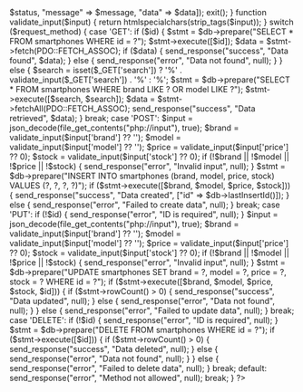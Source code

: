 <?php
header("Content-Type: application/json; charset=UTF-8");
header("Access-Control-Allow-Origin: *");
header("Access-Control-Allow-Methods: GET, POST, PUT, DELETE");
header("Access-Control-Allow-Headers: Content-Type, Access-Control-Allow-Headers, Authorization, X-Requested-With");

require_once 'db.php'; // File untuk koneksi database

$request_method = $_SERVER['REQUEST_METHOD'];
$request_uri = explode('/', trim($_SERVER['PATH_INFO'], '/'));
$objek = $request_uri[0];
$id = isset($request_uri[1]) ? $request_uri[1] : null;

function send_response($status, $message, $data = null) {
    echo json_encode(["status" => $status, "message" => $message, "data" => $data]);
    exit();
}

function validate_input($input) {
    return htmlspecialchars(strip_tags($input));
}

switch ($request_method) {
    case 'GET':
        if ($id) {
            $stmt = $db->prepare("SELECT * FROM smartphones WHERE id = ?");
            $stmt->execute([$id]);
            $data = $stmt->fetch(PDO::FETCH_ASSOC);
            if ($data) {
                send_response("success", "Data found", $data);
            } else {
                send_response("error", "Data not found", null);
            }
        } else {
            $search = isset($_GET['search']) ? '%' . validate_input($_GET['search']) . '%' : '%';
            $stmt = $db->prepare("SELECT * FROM smartphones WHERE brand LIKE ? OR model LIKE ?");
            $stmt->execute([$search, $search]);
            $data = $stmt->fetchAll(PDO::FETCH_ASSOC);
            send_response("success", "Data retrieved", $data);
        }
        break;

    case 'POST':
        $input = json_decode(file_get_contents("php://input"), true);
        $brand = validate_input($input['brand'] ?? '');
        $model = validate_input($input['model'] ?? '');
        $price = validate_input($input['price'] ?? 0);
        $stock = validate_input($input['stock'] ?? 0);

        if (!$brand || !$model || !$price || !$stock) {
            send_response("error", "Invalid input", null);
        }

        $stmt = $db->prepare("INSERT INTO smartphones (brand, model, price, stock) VALUES (?, ?, ?, ?)");
        if ($stmt->execute([$brand, $model, $price, $stock])) {
            send_response("success", "Data created", ["id" => $db->lastInsertId()]);
        } else {
            send_response("error", "Failed to create data", null);
        }
        break;

    case 'PUT':
        if (!$id) {
            send_response("error", "ID is required", null);
        }
        $input = json_decode(file_get_contents("php://input"), true);
        $brand = validate_input($input['brand'] ?? '');
        $model = validate_input($input['model'] ?? '');
        $price = validate_input($input['price'] ?? 0);
        $stock = validate_input($input['stock'] ?? 0);

        if (!$brand || !$model || !$price || !$stock) {
            send_response("error", "Invalid input", null);
        }

        $stmt = $db->prepare("UPDATE smartphones SET brand = ?, model = ?, price = ?, stock = ? WHERE id = ?");
        if ($stmt->execute([$brand, $model, $price, $stock, $id])) {
            if ($stmt->rowCount() > 0) {
                send_response("success", "Data updated", null);
            } else {
                send_response("error", "Data not found", null);
            }
        } else {
            send_response("error", "Failed to update data", null);
        }
        break;

    case 'DELETE':
        if (!$id) {
            send_response("error", "ID is required", null);
        }
        $stmt = $db->prepare("DELETE FROM smartphones WHERE id = ?");
        if ($stmt->execute([$id])) {
            if ($stmt->rowCount() > 0) {
                send_response("success", "Data deleted", null);
            } else {
                send_response("error", "Data not found", null);
            }
        } else {
            send_response("error", "Failed to delete data", null);
        }
        break;

    default:
        send_response("error", "Method not allowed", null);
        break;
}
?>
